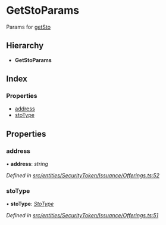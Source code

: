 # GetStoParams

Params for [getSto](../classes/_entities_securitytoken_issuance_offerings_.offerings.md#getsto)

## Hierarchy

* **GetStoParams**

## Index

### Properties

* [address](../interfaces/_entities_securitytoken_issuance_offerings_.getstoparams.md#address)
* [stoType](../interfaces/_entities_securitytoken_issuance_offerings_.getstoparams.md#stotype)

## Properties

### address

• **address**: _string_

_Defined in_ [_src/entities/SecurityToken/Issuance/Offerings.ts:52_](https://github.com/PolymathNetwork/polymath-sdk/blob/e8bbc1e/src/entities/SecurityToken/Issuance/Offerings.ts#L52)

### stoType

• **stoType**: [_StoType_](../enums/_types_index_.stotype.md)

_Defined in_ [_src/entities/SecurityToken/Issuance/Offerings.ts:51_](https://github.com/PolymathNetwork/polymath-sdk/blob/e8bbc1e/src/entities/SecurityToken/Issuance/Offerings.ts#L51)

